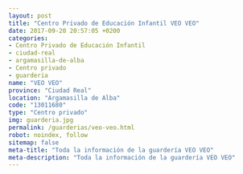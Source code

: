 ```yaml
---
layout: post
title: "Centro Privado de Educación Infantil VEO VEO"
date: 2017-09-20 20:57:05 +0200
categories:
- Centro Privado de Educación Infantil
- ciudad-real
- argamasilla-de-alba
- Centro privado
- guarderia
name: "VEO VEO"
province: "Ciudad Real"
location: "Argamasilla de Alba"
code: "13011680"
type: "Centro privado"
img: guarderia.jpg
permalink: /guarderias/veo-veo.html
robot: noindex, follow
sitemap: false
meta-title: "Toda la información de la guardería VEO VEO"
meta-description: "Toda la información de la guardería VEO VEO"
---
```

